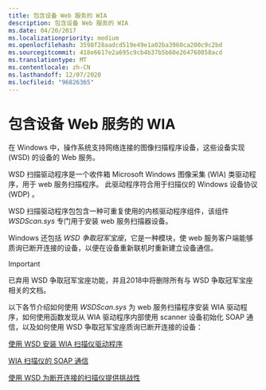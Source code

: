 ```yaml
---
title: 包含设备 Web 服务的 WIA
description: 包含设备 Web 服务的 WIA
ms.date: 04/20/2017
ms.localizationpriority: medium
ms.openlocfilehash: 3598f28aadcd519e49e1a02ba3960ca200c9c2bd
ms.sourcegitcommit: 418e6617e2a695c9cb4b37b5b60e264760858acd
ms.translationtype: MT
ms.contentlocale: zh-CN
ms.lasthandoff: 12/07/2020
ms.locfileid: "96826365"
---
```

# <a name="wia-with-web-services-for-devices"></a>包含设备 Web 服务的 WIA


在 Windows 中，操作系统支持网络连接的图像扫描程序设备，这些设备实现 (WSD) 的设备的 Web 服务。

WSD 扫描驱动程序是一个收件箱 Microsoft Windows 图像采集 (WIA) 类驱动程序，用于 web 服务扫描程序。 此驱动程序符合用于扫描仪的 Windows 设备协议 (WDP) 。

WSD 扫描驱动程序包包含一种可重复使用的内核驱动程序组件，该组件 *WSDScan.sys* 专门用于安装 web 服务扫描器设备。 

Windows 还包括 *WSD 争取冠军宝座*，它是一种模块，使 web 服务客户端能够质询已断开连接的设备，以便在设备重新联机时重新建立设备通信。

> [!IMPORTANT]  
> 已弃用 WSD 争取冠军宝座功能，并且2018中将删除所有与 WSD 争取冠军宝座相关的文档。

以下各节介绍如何使用 *WSDScan.sys* 为 web 服务扫描程序安装 WIA 驱动程序，如何使用函数发现从 WIA 驱动程序内部使用 scanner 设备初始化 SOAP 通信，以及如何使用 WSD 争取冠军宝座质询已断开连接的设备：

[使用 WSD 安装 WIA 扫描仪驱动程序](installing-a-wia-scanner-driver-with-wsd.md)

[WIA 扫描仪的 SOAP 通信](soap-communications-for-wia-scanners.md)

[使用 WSD 为断开连接的扫描仪提供挑战性](challenging-a-disconnected-scanner-with-the-wsd-challenger.md)


